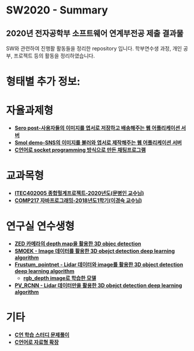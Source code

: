 # SW2020 - Summary

## 2020년 전자공학부 소프트웨어 연계부전공 제출 결과물 
  
SW와 관련하여 진행활 활동들을 정리한 repository 입니다.
학부연수생 과정, 개인 공부, 프로젝트 등의 활동을 정리하였습니다.

# 형태별 추가 정보:


# 자율과제형
- **[Sero post-사용자들의 이미지를 엽서로 저장하고 배송해주는 웹 어플리케이션 서버](https://github.com/Heedeok/sero_post)**
- **[Smol demo-SNS의 이미지를 불러와 엽서로 제작해주는 웹 어플리케이션 서버](https://github.com/Heedeok/smol_beta_server)**
- **[C언어로 socket programming 방식으로 만든 채팅프로그램](https://github.com/Heedeok/chat)**

# 교과목형
- **[ITEC402005 종합헐계프로젝트-2020년도(문병인 교수님)](https://github.com/Heedeok/airmate)**
- **[COMP217 자바프로그래밍-2018년도1학기(이경숙 교수님)](https://github.com/Heedeok/calender)**

# 연구실 연수생형
- **[ZED 카메라의 depth map을 활용한 3D objec detection](https://github.com/Heedeok/3dod_zedm)**
- **[SMOEK - Image 데이터를 활용한 3D obejct detection deep learning algorithm](https://github.com/Heedeok/smoke)**
- **[Frustum_pointnet - Lidar 데이터와 image를 활용한 3D object detection deep learning algorithm](https://github.com/Heedeok/frustum-pointnets)**
  - **[rgb_depth image로 학습한 모델](https://github.com/Heedeok/frustum-pointnets-rgbd)**
- **[PV_RCNN - Lidar 데이터만을 활용한 3D obejct detection deep learning algorithm](https://github.com/Heedeok/PV_RCNN)**

# 기타
- **[C언 학습 스터디 문제풀이](https://github.com/Heedeok/problem)**
- **[C언어로 자료형 확장](https://github.com/Heedeok/256integer)**
